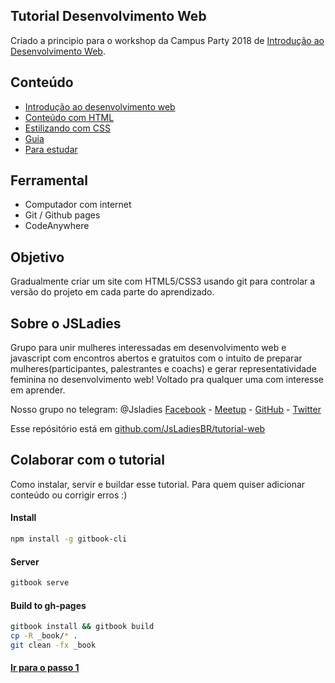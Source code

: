## Tutorial Desenvolvimento Web

Criado a principio para o workshop da Campus Party 2018 de [Introdução ao Desenvolvimento Web](https://campuse.ro/events/campus-party-brasil-2018/workshop/introducao-ao-desenvolvimento-web/).

## Conteúdo
- [Introdução ao desenvolvimento web](chapter/chapter1.md)
- [Conteúdo com HTML](chapter/chapter2.md)
- [Estilizando com CSS](chapter/chapter3.md)
- [Guia](chapter/guide.md)
- [Para estudar](chapter/final.md)

## Ferramental
- Computador com internet
- Git / Github pages
- CodeAnywhere

## Objetivo
Gradualmente criar um site com HTML5/CSS3 usando git para controlar a versão do projeto em cada parte do aprendizado.

## Sobre o JSLadies

Grupo para unir mulheres interessadas em desenvolvimento web e javascript com encontros abertos e gratuitos com o intuito de preparar mulheres(participantes, palestrantes e coachs) e gerar representatividade feminina no desenvolvimento web! Voltado pra qualquer uma com interesse em aprender.

Nosso grupo no telegram: @Jsladies
[Facebook](https://facebook.com/jsladiesbr/) - [Meetup](https://www.meetup.com/JsLadies-BR/) - [GitHub](http://github.com/jsladiesbr) - [Twitter](https://twitter.com/jsladiessp)

Esse repósitório está em [github.com/JsLadiesBR/tutorial-web](https://github.com/JsLadiesBR/tutorial-web)

## Colaborar com o tutorial
Como instalar, servir e buildar esse tutorial.
Para quem quiser adicionar conteúdo ou corrigir erros :)

#### Install
```bash
npm install -g gitbook-cli
```

#### Server
```bash
gitbook serve
```

#### Build to gh-pages
```bash
gitbook install && gitbook build
cp -R _book/* .
git clean -fx _book
```

#### [Ir para o passo 1](chapter/chapter1.md)